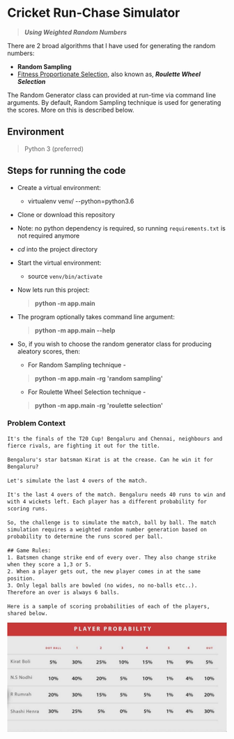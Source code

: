 # Cricket Run-Chase Simulator

> _**Using Weighted Random Numbers**_

There are 2 broad algorithms that I have used for generating the random numbers:
   
* **Random Sampling**
* [Fitness Proportionate Selection](https://en.wikipedia.org/wiki/Fitness_proportionate_selection), also known as, _**Roulette Wheel Selection**_


The Random Generator class can provided at run-time via command line arguments. By default, Random Sampling technique is used for generating the scores. More on this is described below.

## Environment
> Python 3 (preferred)


## Steps for running the code
* Create a virtual environment:
    * virtualenv venv/ --python=python3.6

* Clone or download this repository

* Note: no python dependency is required, so running `requirements.txt` is not required anymore

* _cd_ into the project directory

* Start the virtual environment:
    * source `venv/bin/activate`

* Now lets run this project:
    > __python -m app.main__

* The program optionally takes command line argument: 
    >  __python -m app.main --help__
    
* So, if you wish to choose the random generator class for producing aleatory scores, then:

    * For Random Sampling technique -
    > __python -m app.main -rg 'random sampling'__
    
    * For Roulette Wheel Selection technique -
    > __python -m app.main -rg 'roulette selection'__
    

### Problem Context
```
It's the finals of the T20 Cup! Bengaluru and Chennai, neighbours and fierce rivals, are fighting it out for the title. 

Bengaluru's star batsman Kirat is at the crease. Can he win it for Bengaluru? 

Let's simulate the last 4 overs of the match.

It's the last 4 overs of the match. Bengaluru needs 40 runs to win and with 4 wickets left. Each player has a different probability for scoring runs. 

So, the challenge is to simulate the match, ball by ball. The match simulation requires a weighted random number generation based on probability to determine the runs scored per ball.

## Game Rules:
1. Batsmen change strike end of every over. They also change strike when they score a 1,3 or 5.
2. When a player gets out, the new player comes in at the same position.
3. Only legal balls are bowled (no wides, no no-balls etc..). Therefore an over is always 6 balls.

Here is a sample of scoring probabilities of each of the players, shared below.

```

![Scoring Probabilities](sample_scoring_probabilities.png)

